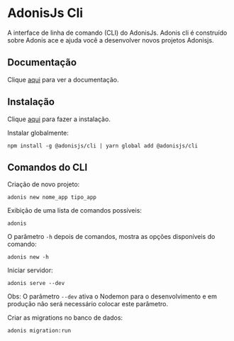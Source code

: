 # AdonisJs Cli

A interface de linha de comando (CLI) do AdonisJs. Adonis cli é construído sobre Adonis ace e ajuda você a desenvolver novos projetos Adonisjs.

## Documentação

Clique [aqui](https://github.com/adonisjs/adonis-cli) para ver a documentação.

## Instalação

Clique [aqui](https://www.npmjs.com/package/@adonisjs/cli) para fazer a instalação.

Instalar globalmente:

```
npm install -g @adonisjs/cli | yarn global add @adonisjs/cli

```

## Comandos do CLI

Criação de novo projeto:

```
adonis new nome_app tipo_app
```

Exibição de uma lista de comandos possíveis:

```
adonis
```

O parâmetro `-h` depois de comandos, mostra as opções disponíveis do comando:

```
adonis new -h
```

Iniciar servidor:

```
adonis serve --dev
```

Obs: O parâmetro `--dev` ativa o Nodemon para o desenvolvimento e em produção não será necessário colocar este parâmetro.

Criar as migrations no banco de dados:
```
adonis migration:run
```